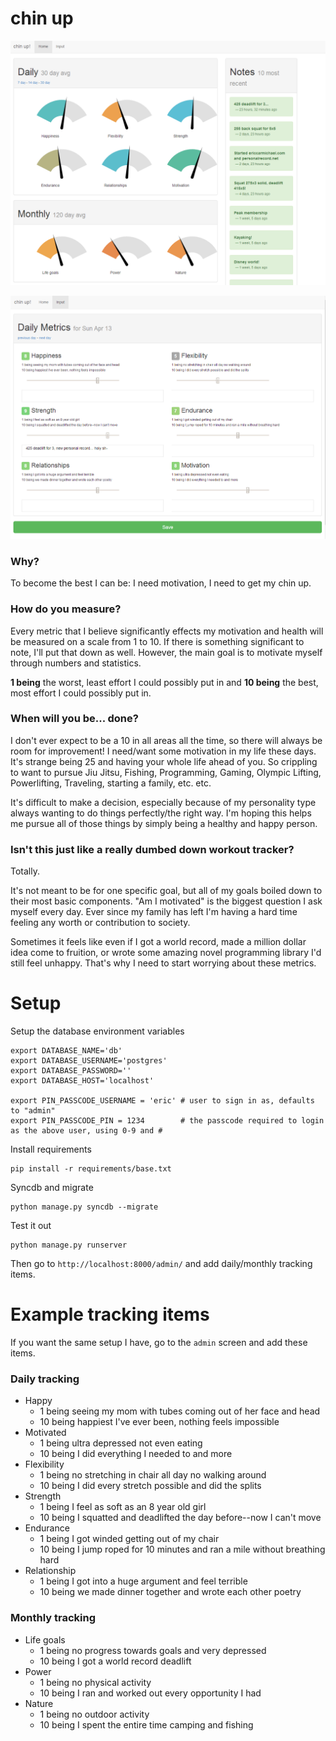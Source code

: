 chin up
=======

![my setup](docs/img/screenshots/home_view.png)

![my setup](docs/img/screenshots/input.png)


### Why? ###
To become the best I can be: I need motivation, I need to get my chin up.

### How do you measure? ###
Every metric that I believe significantly effects my motivation and health will be measured on a scale from 1 to 10.
If there is something significant to note, I'll put that down as well. However, the main goal is to motivate myself through
numbers and statistics.

**1 being** the worst, least effort I could possibly put in and **10 being** the best, most effort I could possibly put in.

### When will you be... done? ###
I don't ever expect to be a 10 in all areas all the time, so there will always be room for improvement! I need/want some
motivation in my life these days. It's strange being 25 and having your whole life ahead of you. So crippling to want to
pursue Jiu Jitsu, Fishing, Programming, Gaming, Olympic Lifting, Powerlifting, Traveling, starting a family, etc. etc.

It's difficult to make a decision, especially because of my personality type always wanting to do things perfectly/the right way.
I'm hoping this helps me pursue all of those things by simply being a healthy and happy person.

### Isn't this just like a really dumbed down workout tracker? ###
Totally.

It's not meant to be for one specific goal, but all of my goals boiled down to their most basic components. "Am I motivated"
is the biggest question I ask myself every day. Ever since my family has left I'm having a hard time feeling
any worth or contribution to society.

Sometimes it feels like even if I got a world record, made a million dollar idea come to fruition, or wrote some amazing
novel programming library I'd still feel unhappy. That's why I need to start worrying about these metrics.


Setup
=====

Setup the database environment variables
```
export DATABASE_NAME='db'
export DATABASE_USERNAME='postgres'
export DATABASE_PASSWORD=''
export DATABASE_HOST='localhost'

export PIN_PASSCODE_USERNAME = 'eric' # user to sign in as, defaults to "admin"
export PIN_PASSCODE_PIN = 1234        # the passcode required to login as the above user, using 0-9 and #
```

Install requirements
```
pip install -r requirements/base.txt
```

Syncdb and migrate
```
python manage.py syncdb --migrate
```

Test it out
```
python manage.py runserver
```

Then go to `http://localhost:8000/admin/` and add daily/monthly tracking items.



Example tracking items
======================

If you want the same setup I have, go to the `admin` screen and add these items.

### Daily tracking ###
- Happy
    * 1 being seeing my mom with tubes coming out of her face and head
    * 10 being happiest I've ever been, nothing feels impossible
- Motivated
    * 1 being ultra depressed not even eating
    * 10 being I did everything I needed to and more
- Flexibility
    * 1 being no stretching in chair all day no walking around
    * 10 being I did every stretch possible and did the splits
- Strength
    * 1 being I feel as soft as an 8 year old girl
    * 10 being I squatted and deadlifted the day before--now I can't move
- Endurance
    * 1 being I got winded getting out of my chair
    * 10 being I jump roped for 10 minutes and ran a mile without breathing hard
- Relationship
    * 1 being I got into a huge argument and feel terrible
    * 10 being we made dinner together and wrote each other poetry

### Monthly tracking ###
- Life goals
    * 1 being no progress towards goals and very depressed
    * 10 being I got a world record deadlift
- Power
    * 1 being no physical activity
    * 10 being I ran and worked out every opportunity I had
- Nature
    * 1 being no outdoor activity
    * 10 being I spent the entire time camping and fishing
